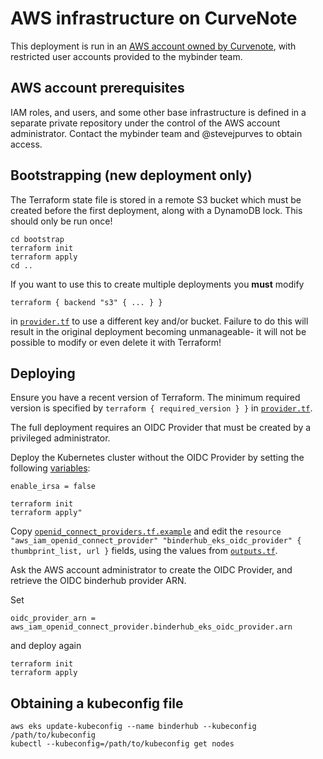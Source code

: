 # AWS infrastructure on CurveNote

This deployment is run in an [AWS account owned by Curvenote](https://github.com/jupyterhub/mybinder.org-deploy/issues/2629), with restricted user accounts provided to the mybinder team.

## AWS account prerequisites

IAM roles, and users, and some other base infrastructure is defined in a separate private repository under the control of the AWS account administrator.
Contact the mybinder team and @stevejpurves to obtain access.

## Bootstrapping (new deployment only)

The Terraform state file is stored in a remote S3 bucket which must be created before the first deployment, along with a DynamoDB lock.
This should only be run once!

```
cd bootstrap
terraform init
terraform apply
cd ..
```

If you want to use this to create multiple deployments you **must** modify

`terraform { backend "s3" { ... } }`

in [`provider.tf`](provider.tf) to use a different key and/or bucket.
Failure to do this will result in the original deployment becoming unmanageable- it will not be possible to modify or even delete it with Terraform!

## Deploying

Ensure you have a recent version of Terraform.
The minimum required version is specified by `terraform { required_version } }` in [`provider.tf`](provider.tf).

The full deployment requires an OIDC Provider that must be created by a privileged administrator.

Deploy the Kubernetes cluster without the OIDC Provider by setting the following [variables](variables.tf):

```
enable_irsa = false
```

```
terraform init
terraform apply"
```

Copy [`openid_connect_providers.tf.example`](./openid_connect_providers.tf.example) and edit the `resource "aws_iam_openid_connect_provider" "binderhub_eks_oidc_provider" { thumbprint_list, url }` fields, using the values from [`outputs.tf`](./outputs.tf).

Ask the AWS account administrator to create the OIDC Provider, and retrieve the OIDC binderhub provider ARN.

Set

```
oidc_provider_arn = aws_iam_openid_connect_provider.binderhub_eks_oidc_provider.arn
```

and deploy again

```
terraform init
terraform apply
```

## Obtaining a kubeconfig file

```
aws eks update-kubeconfig --name binderhub --kubeconfig /path/to/kubeconfig
kubectl --kubeconfig=/path/to/kubeconfig get nodes
```
